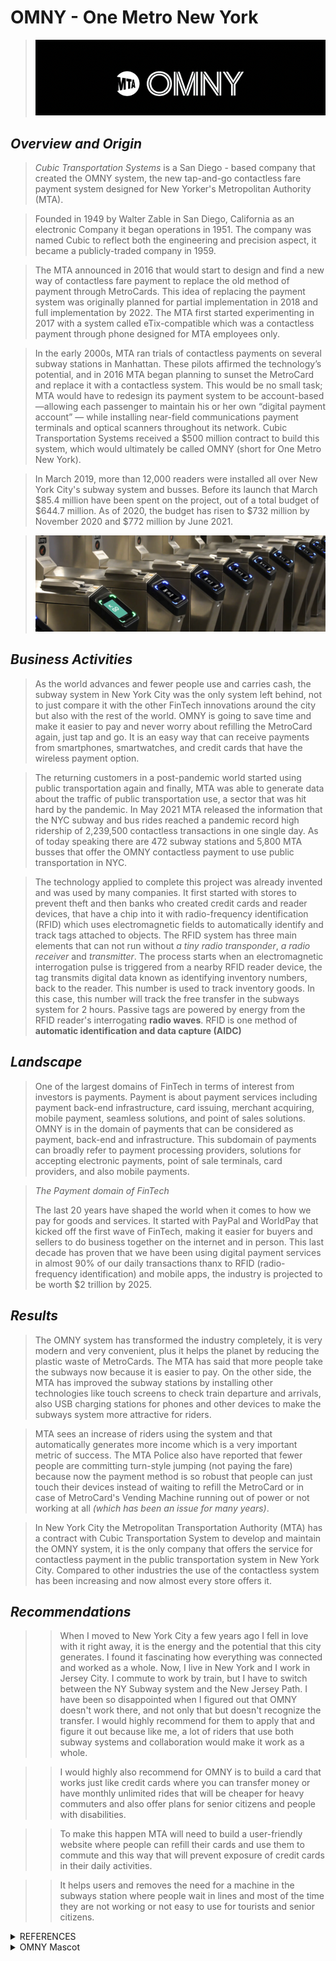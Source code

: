  # OMNY - One Metro New York
>![alt txt if image is missing(image containing the Logo of OMNY)](../01-homework/Assets/OMNY%20LOGO.png)

## *Overview and Origin*

>*Cubic Transportation Systems* is a San Diego - based company that created the OMNY system, the new tap-and-go contactless fare payment system designed for New Yorker's Metropolitan Authority (MTA).

>Founded in 1949 by Walter Zable in San Diego, California as an electronic Company it began operations in 1951. The company was named Cubic to reflect both the engineering and precision aspect, it became a publicly-traded company in 1959.

> The MTA announced in 2016 that would start to design and find a new way of contactless fare payment to replace the old method of payment through MetroCards. This idea of replacing the payment system was originally planned for partial implementation in 2018 and full implementation by 2022. The MTA first started experimenting in 2017 with a system called eTix-compatible which was a contactless payment through phone designed for MTA employees only. 

>In the early 2000s, MTA ran trials of contactless payments on several subway stations in Manhattan. These pilots affirmed the technology’s potential, and in 2016 MTA began planning to sunset the MetroCard and replace it with a contactless system. This would be no small task; MTA would have to redesign its payment system to be account-based—allowing each passenger to maintain his or her own “digital payment account” — while installing near-field communications payment terminals and optical scanners throughout its network. Cubic Transportation Systems received a $500 million contract to build this system, which would ultimately be called OMNY (short for One Metro New York). 

>In March 2019, more than 12,000 readers were installed all over New York City's subway system and busses. Before its launch that March $85.4 million have been spent on the project, out of a total budget of $644.7 million. As of 2020, the budget has risen to $732 million by November 2020 and $772 million by June 2021.

>![alt txt if image is missing(image containing the contactless devices installed in subways)](../01-homework/Assets/Contactless%20payments.png)

## *Business Activities*

>As the world advances and fewer people use and carries cash, the subway system in New York City was the only system left behind, not to just compare it with the other FinTech innovations around the city but also with the rest of the world. OMNY is going to save time and make it easier to pay and never worry about refilling the MetroCard again, just tap and go. It is an easy way that can receive payments from smartphones, smartwatches, and credit cards that have the wireless payment option.

>The returning customers in a post-pandemic world started using public transportation again and finally, MTA was able to generate data about the traffic of public transportation use, a sector that was hit hard by the pandemic. In May 2021 MTA released the information that the NYC subway and bus rides reached a pandemic record high ridership of 2,239,500 contactless transactions in one single day. As of today speaking there are 472 subway stations and 5,800 MTA busses that offer the OMNY contactless payment to use public transportation in NYC.

>The technology applied to complete this project was already invented and was used by many companies. It first started with stores to prevent theft and then banks who created credit cards and reader devices, that have a chip into it with radio-frequency identification (RFID) which uses electromagnetic fields to automatically identify and track tags attached to objects. The RFID system has three main elements that can not run without *a tiny radio transponder*, *a radio receiver* and *transmitter*. The process starts when an electromagnetic interrogation pulse is triggered from a nearby RFID reader device, the tag transmits digital data known as identifying inventory numbers, back to the reader. This number is used to track inventory goods. In this case, this number will track the free transfer in the subways system for 2 hours. Passive tags are powered by energy from the RFID reader's interrogating **radio waves**. RFID is one method of **automatic identification and data capture (AIDC)**


## *Landscape*

>One of the largest domains of FinTech in terms of interest from investors is payments. Payment is about payment services including payment back-end infrastructure, card issuing, merchant acquiring, mobile payment, seamless solutions, and point of sales solutions. OMNY is in the domain of payments that can be considered as payment, back-end and infrastructure. 
This subdomain of payments can broadly refer to payment processing providers, solutions for accepting electronic payments, point of sale terminals, card providers, and also mobile payments. 

>*The Payment domain of FinTech*
>
>The last 20 years have shaped the world when it comes to how we pay for goods and services. It started with PayPal and WorldPay that kicked off the first wave of FinTech, making it easier for buyers and sellers to do business together on the internet and in person. This last decade has proven that we have been using digital payment services in almost 90% of our daily transactions thanx to RFID (radio-frequency identification) and mobile apps, the industry is projected to be worth $2 trillion by 2025.


## *Results*

>The OMNY system has transformed the industry completely, it is very modern and very convenient, plus it helps the planet by reducing the plastic waste of MetroCards. The MTA has said that more people take the subways now because it is easier to pay. On the other side, the MTA has improved the subway stations by installing other technologies like touch screens to check train departure and arrivals, also USB charging stations for phones and other devices to make the subways system more attractive for riders.   

>MTA sees an increase of riders using the system and that automatically generates more income which is a very important metric of success. The MTA Police also have reported that fewer people are committing turn-style jumping (not paying the fare) because now the payment method is so robust that people can just touch their devices instead of waiting to refill the MetroCard or in case of MetroCard's Vending Machine running out of power or not working at all *(which has been an issue for many years)*.

>In New York City the Metropolitan Transportation Authority (MTA) has a contract with Cubic Transportation System to develop and maintain the OMNY system, it is the only company that offers the service for contactless payment in the public transportation system in New York City. Compared to other industries the use of the contactless system has been increasing and now almost every store offers it.


## *Recommendations*

>>When I moved to New York City a few years ago I fell in love with it right away, it is the energy and the potential that this city generates. I found it fascinating how everything was connected and worked as a whole. Now, I live in New York and I work in Jersey City. I commute to work by train, but I have to switch between the NY Subway system and the New Jersey Path. I have been so disappointed when I figured out that OMNY doesn't work there, and not only that but doesn't recognize the transfer. I would highly recommend for them to apply that and figure it out because like me, a lot of riders that use both subway systems and collaboration would make it work as a whole.

>>I would highly also recommend for OMNY is to build a card that works just like credit cards where you can transfer money or have monthly unlimited rides that will be cheaper for heavy commuters and also offer plans for senior citizens and people with disabilities.

>>To make this happen MTA will need to build a user-friendly website where people can refill their cards and use them to commute and this way that will prevent exposure of credit cards in their daily activities.

>>It helps users and removes the need for a machine in the subways station where people wait in lines and most of the time they are not working or not easy to use for tourists and senior citizens.

<details>
<summary>REFERENCES</summary>

>[Radio-frequency identification technology information](https://en.wikipedia.org/wiki/Radio-frequency_identification#Readers)

>[Ten Years Of Fintech Megatrends For The Next Decade](https://www.forbes.com/sites/lawrencewintermeyer/2019/12/26/ten-years-of-fintech-megatrends-for-the-next-decade/?sh=21cdbf0b18aa)

>[Everything you need to know about OMNY, the new MTA payment method](https://gothamist.com/news/mta-omny-explainer-subway-bus-payment-nyc)

>[Cubic Corporation](https://en.wikipedia.org/wiki/Cubic_Corporation#Cubic_Transportation_Systems)
</details>

<details>
<summary>OMNY Mascot</summary>

![alt txt if image is missing(image containing the OMNY Mascot)](../01-homework/Assets/OMNY%20mascot.png)

</details>